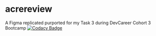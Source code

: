 # acrereview
A Figma replicated purported for my Task 3 during DevCareer Cohort 3 Bootcamp
[![Codacy Badge](https://app.codacy.com/project/badge/Grade/63d8f965ff7e4e358c0f4af5534adfe8)](https://www.codacy.com/gh/desglobe/acrereview/dashboard?utm_source=github.com&amp;utm_medium=referral&amp;utm_content=desglobe/acrereview&amp;utm_campaign=Badge_Grade)

